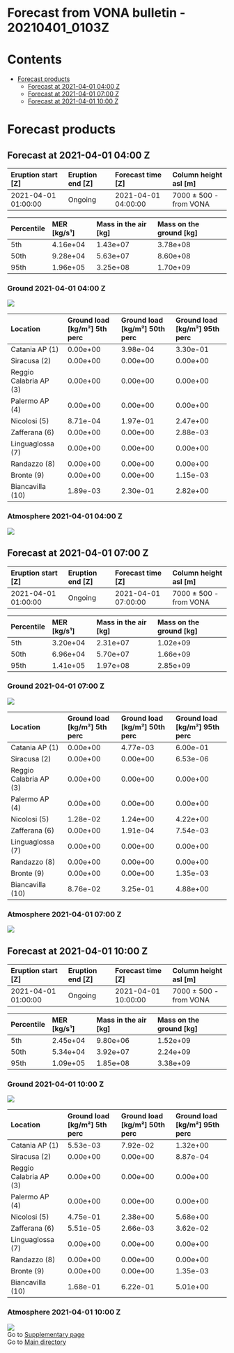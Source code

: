 
Forecast from VONA bulletin - 20210401_0103Z
============================================

Contents
========

* [Forecast products](#forecast-products)
	* [Forecast at 2021-04-01 04:00 Z](#forecast-at-2021-04-01-0400-z)
	* [Forecast at 2021-04-01 07:00 Z](#forecast-at-2021-04-01-0700-z)
	* [Forecast at 2021-04-01 10:00 Z](#forecast-at-2021-04-01-1000-z)

# Forecast products

## Forecast at 2021-04-01 04:00 Z
  

|Eruption start [Z]|Eruption end [Z]|Forecast time [Z]|Column height asl [m]|
| :--- | :--- | :--- | :--- |
|2021-04-01 01:00:00|Ongoing|2021-04-01 04:00:00|7000 ± 500 - from VONA|
  
  

|Percentile|MER [kg/s¹]|Mass in the air [kg]|Mass on the ground [kg]|
| :--- | :--- | :--- | :--- |
|5th|4.16e+04|1.43e+07|3.78e+08|
|50th|9.28e+04|5.63e+07|8.60e+08|
|95th|1.96e+05|3.25e+08|1.70e+09|
  

### Ground 2021-04-01 04:00 Z
  
![](./figures/probability_grd_2021_04_01_0400_scenario_1.png)  
  
  
  
  
  
  
  
  
  

|Location|Ground load [kg/m²] 5th perc|Ground load [kg/m²] 50th perc|Ground load [kg/m²] 95th perc|
| :--- | :--- | :--- | :--- |
|Catania AP (1)|0.00e+00|3.98e-04|3.30e-01|
|Siracusa (2)|0.00e+00|0.00e+00|0.00e+00|
|Reggio Calabria AP (3)|0.00e+00|0.00e+00|0.00e+00|
|Palermo AP (4)|0.00e+00|0.00e+00|0.00e+00|
|Nicolosi (5)|8.71e-04|1.97e-01|2.47e+00|
|Zafferana (6)|0.00e+00|0.00e+00|2.88e-03|
|Linguaglossa (7)|0.00e+00|0.00e+00|0.00e+00|
|Randazzo (8)|0.00e+00|0.00e+00|0.00e+00|
|Bronte (9)|0.00e+00|0.00e+00|1.15e-03|
|Biancavilla (10)|1.89e-03|2.30e-01|2.82e+00|
  

### Atmosphere 2021-04-01 04:00 Z
  
![](./figures/probability_air_2021_04_01_0400_scenario_1_conclev_1.png)
## Forecast at 2021-04-01 07:00 Z
  

|Eruption start [Z]|Eruption end [Z]|Forecast time [Z]|Column height asl [m]|
| :--- | :--- | :--- | :--- |
|2021-04-01 01:00:00|Ongoing|2021-04-01 07:00:00|7000 ± 500 - from VONA|
  
  

|Percentile|MER [kg/s¹]|Mass in the air [kg]|Mass on the ground [kg]|
| :--- | :--- | :--- | :--- |
|5th|3.20e+04|2.31e+07|1.02e+09|
|50th|6.96e+04|5.70e+07|1.66e+09|
|95th|1.41e+05|1.97e+08|2.85e+09|
  

### Ground 2021-04-01 07:00 Z
  
![](./figures/probability_grd_2021_04_01_0700_scenario_1.png)  
  
  
  
  
  
  
  
  
  

|Location|Ground load [kg/m²] 5th perc|Ground load [kg/m²] 50th perc|Ground load [kg/m²] 95th perc|
| :--- | :--- | :--- | :--- |
|Catania AP (1)|0.00e+00|4.77e-03|6.00e-01|
|Siracusa (2)|0.00e+00|0.00e+00|6.53e-06|
|Reggio Calabria AP (3)|0.00e+00|0.00e+00|0.00e+00|
|Palermo AP (4)|0.00e+00|0.00e+00|0.00e+00|
|Nicolosi (5)|1.28e-02|1.24e+00|4.22e+00|
|Zafferana (6)|0.00e+00|1.91e-04|7.54e-03|
|Linguaglossa (7)|0.00e+00|0.00e+00|0.00e+00|
|Randazzo (8)|0.00e+00|0.00e+00|0.00e+00|
|Bronte (9)|0.00e+00|0.00e+00|1.35e-03|
|Biancavilla (10)|8.76e-02|3.25e-01|4.88e+00|
  

### Atmosphere 2021-04-01 07:00 Z
  
![](./figures/probability_air_2021_04_01_0700_scenario_1_conclev_1.png)
## Forecast at 2021-04-01 10:00 Z
  

|Eruption start [Z]|Eruption end [Z]|Forecast time [Z]|Column height asl [m]|
| :--- | :--- | :--- | :--- |
|2021-04-01 01:00:00|Ongoing|2021-04-01 10:00:00|7000 ± 500 - from VONA|
  
  

|Percentile|MER [kg/s¹]|Mass in the air [kg]|Mass on the ground [kg]|
| :--- | :--- | :--- | :--- |
|5th|2.45e+04|9.80e+06|1.52e+09|
|50th|5.34e+04|3.92e+07|2.24e+09|
|95th|1.09e+05|1.85e+08|3.38e+09|
  

### Ground 2021-04-01 10:00 Z
  
![](./figures/probability_grd_2021_04_01_1000_scenario_1.png)  
  
  
  
  
  
  
  
  
  

|Location|Ground load [kg/m²] 5th perc|Ground load [kg/m²] 50th perc|Ground load [kg/m²] 95th perc|
| :--- | :--- | :--- | :--- |
|Catania AP (1)|5.53e-03|7.92e-02|1.32e+00|
|Siracusa (2)|0.00e+00|0.00e+00|8.87e-04|
|Reggio Calabria AP (3)|0.00e+00|0.00e+00|0.00e+00|
|Palermo AP (4)|0.00e+00|0.00e+00|0.00e+00|
|Nicolosi (5)|4.75e-01|2.38e+00|5.68e+00|
|Zafferana (6)|5.51e-05|2.66e-03|3.62e-02|
|Linguaglossa (7)|0.00e+00|0.00e+00|0.00e+00|
|Randazzo (8)|0.00e+00|0.00e+00|0.00e+00|
|Bronte (9)|0.00e+00|0.00e+00|1.35e-03|
|Biancavilla (10)|1.68e-01|6.22e-01|5.01e+00|
  

### Atmosphere 2021-04-01 10:00 Z
  
![](./figures/probability_air_2021_04_01_1000_scenario_1_conclev_1.png)  
Go to [Supplementary page](Supplementary_page.md)  
Go to [Main directory](https://github.com/federicapardini/Real_time_ash_forecast)